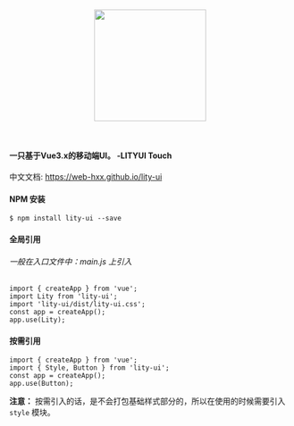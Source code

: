 <p align="center">
    <br>
    <a href="https://web-hxx.github.io/lity-ui">
          <img width="200" src="https://cn.vuejs.org/images/logo.svg">
    </a>
    <br>
</p>
<br/>

#### 一只基于Vue3.x的移动端UI。 -LITYUI Touch

中文文档: <a href="https://web-hxx.github.io/lity-ui"> https://web-hxx.github.io/lity-ui </a>  


#### NPM 安装

```
$ npm install lity-ui --save
```
#### 全局引用
###### 一般在入口文件中：main.js 上引入

```
import { createApp } from 'vue';
import Lity from 'lity-ui';
import 'lity-ui/dist/lity-ui.css';
const app = createApp();
app.use(Lity);
```
#### 按需引用

```
import { createApp } from 'vue';
import { Style, Button } from 'lity-ui';
const app = createApp();
app.use(Button);
```
<p><strong style="font-weight: 800;">注意：</strong> 按需引入的话，是不会打包基础样式部分的，所以在使用的时候需要引入 <code>style</code> 模块。</p>
